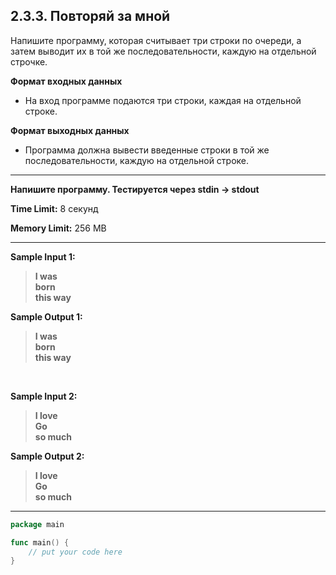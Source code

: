 ## 2.3.3. Повторяй за мной

Напишите программу, которая считывает три строки по очереди, а затем выводит их в той же последовательности, каждую на отдельной строчке.

**Формат входных данных**
* На вход программе подаются три строки, каждая на отдельной строке.

**Формат выходных данных**
* Программа должна вывести введенные строки в той же последовательности, каждую на отдельной строке.

___
**Напишите программу. Тестируется через stdin → stdout**

**Time Limit:** 8 секунд

**Memory Limit:** 256 MB
___
**Sample Input 1:**
> **I was<br />
> born<br />
> this way**

**Sample Output 1:**
> **I was<br />
> born<br />
> this way**

<br />

**Sample Input 2:**
> **I love<br />
> Go<br />
> so much**

**Sample Output 2:**
> **I love<br />
> Go<br />
> so much**
___
```Go
package main

func main() {
    // put your code here
}
```